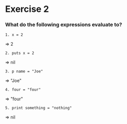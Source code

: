 # Exercise 2
### What do the following expressions evaluate to?

```
1. x = 2
```
=> 2

```
2. puts x = 2
```
=> nil

```
3. p name = "Joe"
```
=> "Joe"

```
4. four = "four"
```
=> "four"

```
5. print something = "nothing"
```
=> nil
